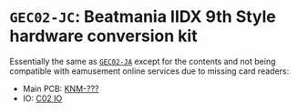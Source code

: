 # `GEC02-JC`: Beatmania IIDX 9th Style hardware conversion kit

Essentially the same as [`GEC02-JA`](GEC02-JA.md) except for the contents and not being
compatible with eamusement online services due to missing card readers:

* Main PCB: [KNM-???](../boards.md#knm-???)
* IO: [C02 IO](../io.md#c02-io)